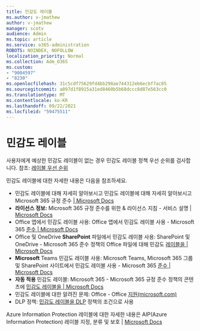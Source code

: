 ```yaml
---
title: 민감도 레이블
ms.author: v-jmathew
author: v-jmathew
manager: scotv
audience: Admin
ms.topic: article
ms.service: o365-administration
ROBOTS: NOINDEX, NOFOLLOW
localization_priority: Normal
ms.collection: Adm_O365
ms.custom:
- "9004597"
- "8230"
ms.openlocfilehash: 31c5cdf75629fd4bb298ae744312eb6ecbf7ac85
ms.sourcegitcommit: a097d1f8915a31ed8460b5b68dccc8d87e563cc0
ms.translationtype: MT
ms.contentlocale: ko-KR
ms.lasthandoff: 09/22/2021
ms.locfileid: "59475511"
---
```

# <a name="sensitivity-labels"></a>민감도 레이블

사용자에게 예상한 민감도 레이블이 없는 경우 민감도 레이블 정책 우선 순위를 검사합니다. 참조: [레이블 우선 순위](https://docs.microsoft.com/microsoft-365/compliance/sensitivity-labels)

민감도 레이블에 대한 자세한 내용은 다음을 참조하세요.

- 민감도 레이블에 대해 자세히 알아보시고 민감도 레이블에 대해 자세히 알아보시고 Microsoft 365 규정 준수 [| Microsoft Docs](https://docs.microsoft.com/microsoft-365/compliance/sensitivity-labels)
- **라이선스 정보:** Microsoft 365 규정 준수를 위한 & 라이선스 지침 - 서비스 설명 | [ Microsoft Docs](https://docs.microsoft.com/office365/servicedescriptions/microsoft-365-service-descriptions/microsoft-365-tenantlevel-services-licensing-guidance/microsoft-365-security-compliance-licensing-guidance#information-protection)
- Office 앱에서 민감도 레이블 사용: Office 앱에서 민감도 레이블 사용 - Microsoft 365 [준수 | Microsoft Docs](https://docs.microsoft.com/microsoft-365/compliance/sensitivity-labels-office-apps)
- Office 및 OneDrive **SharePoint** 파일에서 민감도 레이블 사용: SharePoint 및 OneDrive - Microsoft 365 준수 정책의 Office 파일에 대해 민감도 [레이블을 | Microsoft Docs](https://docs.microsoft.com/microsoft-365/compliance/sensitivity-labels-sharepoint-onedrive-files)
- **Microsoft** Teams 민감도 레이블 사용: Microsoft Teams, Microsoft 365 그룹 및 SharePoint 사이트에서 민감도 레이블 사용 - Microsoft 365 [준수 | Microsoft Docs](https://docs.microsoft.com/microsoft-365/compliance/sensitivity-labels-teams-groups-sites)
- **자동 적용** 민감도 레이블: Microsoft 365 - Microsoft 365 규정 준수 정책의 콘텐츠에 [민감도 레이블을 | Microsoft Docs](https://docs.microsoft.com/microsoft-365/compliance/apply-sensitivity-label-automatically)
- 민감도 레이블에 대한 알려진 문제: Office - Office [지원(microsoft.com)](https://support.microsoft.com/office/known-issues-with-sensitivity-labels-in-office-b169d687-2bbd-4e21-a440-7da1b2743edc)
- DLP 정책: [민감도 레이블을 DLP](https://docs.microsoft.com/microsoft-365/compliance/dlp-sensitivity-label-as-condition) 정책의 조건으로 사용 

Azure Information Protection 레이블에 대한 자세한 내용은 AIP(Azure Information Protection) 레이블 지정, 분류 및 보호 | [ Microsoft Docs](https://docs.microsoft.com/azure/information-protection/aip-classification-and-protection)
